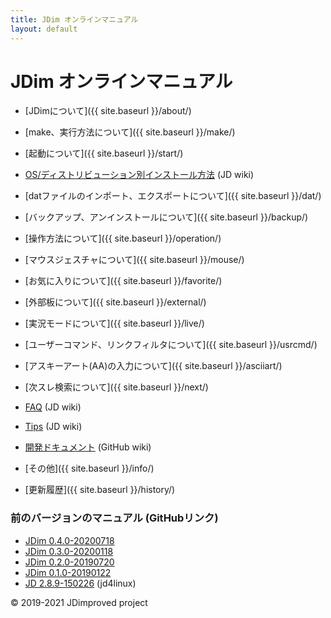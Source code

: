 ```yaml
---
title: JDim オンラインマニュアル
layout: default
---
```


# JDim オンラインマニュアル

- [JDimについて]({{ site.baseurl }}/about/)
- [make、実行方法について]({{ site.baseurl }}/make/)
- [起動について]({{ site.baseurl }}/start/)
- [OS/ディストリビューション別インストール方法][wiki-install] (JD wiki)
- [datファイルのインポート、エクスポートについて]({{ site.baseurl }}/dat/)
- [バックアップ、アンインストールについて]({{ site.baseurl }}/backup/)

- [操作方法について]({{ site.baseurl }}/operation/)
- [マウスジェスチャについて]({{ site.baseurl }}/mouse/)

- [お気に入りについて]({{ site.baseurl }}/favorite/)
- [外部板について]({{ site.baseurl }}/external/)
- [実況モードについて]({{ site.baseurl }}/live/)
- [ユーザーコマンド、リンクフィルタについて]({{ site.baseurl }}/usrcmd/)
- [アスキーアート(AA)の入力について]({{ site.baseurl }}/asciiart/)
- [次スレ検索について]({{ site.baseurl }}/next/)

- [FAQ][wiki-faq] (JD wiki)
- [Tips][wiki-tips] (JD wiki)
- [開発ドキュメント][wiki-rfcs] (GitHub wiki)
- [その他]({{ site.baseurl }}/info/)
- [更新履歴]({{ site.baseurl }}/history/)

### 前のバージョンのマニュアル (GitHubリンク)
- [JDim 0.4.0-20200718](./link-20200718)
- [JDim 0.3.0-20200118](./link-20200118)
- [JDim 0.2.0-20190720](./link-20190720)
- [JDim 0.1.0-20190122](./link-20190122)
- [JD 2.8.9-150226][jd-289] (jd4linux)

© 2019-2021 JDimproved project

[wiki-install]: https://ja.osdn.net/projects/jd4linux/wiki/OS%2F%E3%83%87%E3%82%A3%E3%82%B9%E3%83%88%E3%83%AA%E3%83%93%E3%83%A5%E3%83%BC%E3%82%B7%E3%83%A7%E3%83%B3%E5%88%A5%E3%82%A4%E3%83%B3%E3%82%B9%E3%83%88%E3%83%BC%E3%83%AB%E6%96%B9%E6%B3%95
[wiki-faq]: https://ja.osdn.net/projects/jd4linux/wiki/FAQ
[wiki-tips]: https://ja.osdn.net/projects/jd4linux/wiki/Tips
[wiki-rfcs]: https://github.com/JDimproved/rfcs/wiki/rfc-index "Request for Comments"
[jd-289]: https://jd4linux.osdn.jp/manual/289/
